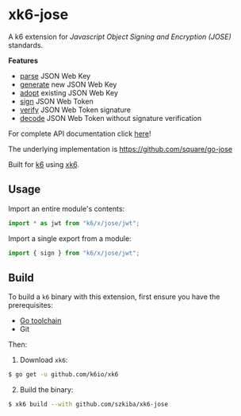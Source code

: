 # xk6-jose

A k6 extension for *Javascript Object Signing and Encryption (JOSE)* standards.

**Features**

 - [parse](docs/modules/jwk.md#parse) JSON Web Key
 - [generate](docs/modules/jwk.md#generate) new JSON Web Key
 - [adopt](docs/modules/jwk.md#adopt) existing JSON Web Key
 - [sign](docs/modules/jwt.md#sign) JSON Web Token
 - [verify](docs/modules/jwt.md#verify) JSON Web Token signature
 - [decode](docs/modules/jwt.md#decode) JSON Web Token without signature verification

For complete API documentation click [here](docs/README.md)!

The underlying implementation is https://github.com/square/go-jose

Built for [k6](https://github.com/loadimpact/k6) using [xk6](https://github.com/k6io/xk6).

## Usage

Import an entire module's contents:
```JavaScript
import * as jwt from "k6/x/jose/jwt";
```

Import a single export from a module:
```JavaScript
import { sign } from "k6/x/jose/jwt";
```

## Build

To build a `k6` binary with this extension, first ensure you have the prerequisites:

- [Go toolchain](https://go101.org/article/go-toolchain.html)
- Git

Then:

1. Download `xk6`:
  ```bash
  $ go get -u github.com/k6io/xk6
  ```

2. Build the binary:
  ```bash
  $ xk6 build --with github.com/szkiba/xk6-jose
  ```
